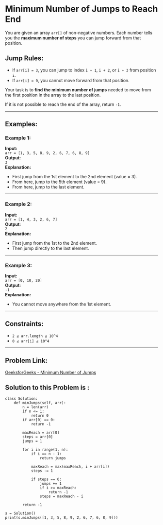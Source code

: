 
# Minimum Number of Jumps to Reach End

You are given an array `arr[]` of non-negative numbers. Each number tells you the **maximum number of steps** you can jump forward from that position.

## Jump Rules:
- If `arr[i] = 3`, you can jump to index `i + 1`, `i + 2`, or `i + 3` from position `i`.
- If `arr[i] = 0`, you cannot move forward from that position.

Your task is to **find the minimum number of jumps** needed to move from the first position in the array to the last position.

If it is not possible to reach the end of the array, return `-1`.

---

## Examples:

### Example 1:
**Input:**  
`arr = [1, 3, 5, 8, 9, 2, 6, 7, 6, 8, 9]`  
**Output:**  
`3`  
**Explanation:**  
- First jump from the 1st element to the 2nd element (value = 3).  
- From here, jump to the 5th element (value = 9).  
- From here, jump to the last element.

---

### Example 2:
**Input:**  
`arr = [1, 4, 3, 2, 6, 7]`  
**Output:**  
`2`  
**Explanation:**  
- First jump from the 1st to the 2nd element.  
- Then jump directly to the last element.

---

### Example 3:
**Input:**  
`arr = [0, 10, 20]`  
**Output:**  
`-1`  
**Explanation:**  
- You cannot move anywhere from the 1st element.

---

## Constraints:
- `2 ≤ arr.length ≤ 10^4`
- `0 ≤ arr[i] ≤ 10^4`

---

## Problem Link:
[GeeksforGeeks - Minimum Number of Jumps](https://www.geeksforgeeks.org/problems/minimum-number-of-jumps-1587115620/1?page=1&sortBy=submissions)




## Solution to this Problem is :

```
class Solution:
    def minJumps(self, arr):
        n = len(arr)
        if n <= 1:
            return 0
        if arr[0] == 0:
            return -1

        maxReach = arr[0]
        steps = arr[0]
        jumps = 1

        for i in range(1, n):
            if i == n - 1:
                return jumps

            maxReach = max(maxReach, i + arr[i])
            steps -= 1

            if steps == 0:
                jumps += 1
                if i >= maxReach:
                    return -1
                steps = maxReach - i

        return -1

s = Solution()
print(s.minJumps([1, 3, 5, 8, 9, 2, 6, 7, 6, 8, 9]))

```
